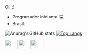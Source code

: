 Oii ;)
- Programador iniciante. 💻
- Brasil.

![Anurag's GitHub stats](https://github-readme-stats.vercel.app/api?username=DROX&show_icons=true&theme=dark)
[![Top Langs](https://github-readme-stats.vercel.app/api/top-langs/?username=DROX-T4&layout=compact&theme=dark)](https://github.com/DROX-T4/readme-stats)

<img src="https://cdn.jsdelivr.net/gh/devicons/devicon/icons/html5/html5-original.svg" width="40" height="30"> <img src="https://cdn.jsdelivr.net/gh/devicons/devicon/icons/css3/css3-original.svg"  width="40" height="30"/><img src="https://cdn.jsdelivr.net/gh/devicons/devicon/icons/javascript/javascript-original.svg" width="40" height="30"/>


